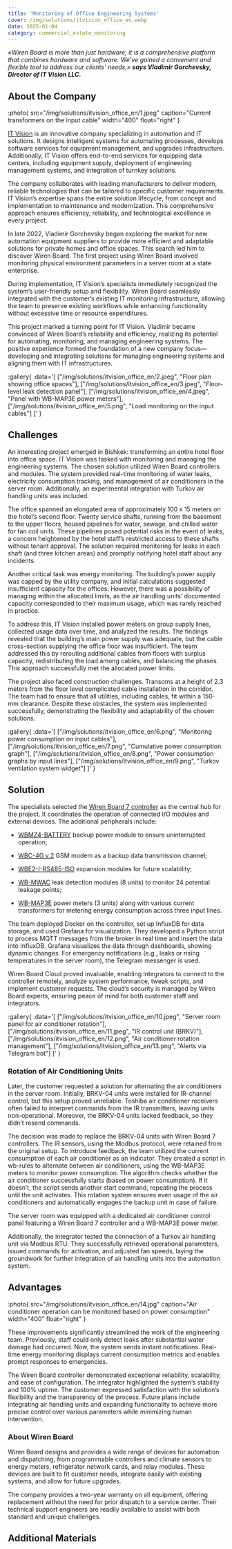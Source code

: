 ```yaml
---
title: 'Monitoring of Office Engineering Systems'
cover: /img/solutions/itvision_office_en.webp
date: 2025-01-04
category: commercial_estate_monitoring
---
```


_«Wiren Board is more than just hardware; it is a comprehensive platform that combines hardware and software. We've gained a convenient and flexible tool to address our clients' needs,» **says Vladimir Gorchevsky, Director of IT Vision LLC.**_

## About the Company

:photo{
    src="/img/solutions/itvision_office_en/1.jpeg"
    caption="Current transformers on the input cable"
    width="400"
    float="right"
}

[IT Vision](https://itvision.kg/en/) is an innovative company specializing in automation and IT solutions. It designs intelligent systems for automating processes, develops software services for equipment management, and upgrades infrastructure. Additionally, IT Vision offers end-to-end services for equipping data centers, including equipment supply, deployment of engineering management systems, and integration of turnkey solutions.

The company collaborates with leading manufacturers to deliver modern, reliable technologies that can be tailored to specific customer requirements. IT Vision’s expertise spans the entire solution lifecycle, from concept and implementation to maintenance and modernization. This comprehensive approach ensures efficiency, reliability, and technological excellence in every project.

In late 2022, Vladimir Gorchevsky began exploring the market for new automation equipment suppliers to provide more efficient and adaptable solutions for private homes and office spaces. This search led him to discover Wiren Board. The first project using Wiren Board involved monitoring physical environment parameters in a server room at a state enterprise.

During implementation, IT Vision’s specialists immediately recognized the system’s user-friendly setup and flexibility. Wiren Board seamlessly integrated with the customer’s existing IT monitoring infrastructure, allowing the team to preserve existing workflows while enhancing functionality without excessive time or resource expenditures.

This project marked a turning point for IT Vision. Vladimir became convinced of Wiren Board’s reliability and efficiency, realizing its potential for automating, monitoring, and managing engineering systems. The positive experience formed the foundation of a new company focus—developing and integrating solutions for managing engineering systems and aligning them with IT infrastructures.

:gallery{
    :data='[
        ["/img/solutions/itvision_office_en/2.jpeg", "Floor plan showing office spaces"],
        ["/img/solutions/itvision_office_en/3.jpeg", "Floor-level leak detection panel"],
        ["/img/solutions/itvision_office_en/4.jpeg", "Panel with WB-MAP3E power meters"],
        ["/img/solutions/itvision_office_en/5.png", "Load monitoring on the input cables"]
    ]'
}


## Challenges

An interesting project emerged in Bishkek: transforming an entire hotel floor into office space. IT Vision was tasked with monitoring and managing the engineering systems. The chosen solution utilized Wiren Board controllers and modules. The system provided real-time monitoring of water leaks, electricity consumption tracking, and management of air conditioners in the server room. Additionally, an experimental integration with Turkov air handling units was included.

The office spanned an elongated area of approximately 100 x 15 meters on the hotel’s second floor. Twenty service shafts, running from the basement to the upper floors, housed pipelines for water, sewage, and chilled water for fan coil units. These pipelines posed potential risks in the event of leaks, a concern heightened by the hotel staff’s restricted access to these shafts without tenant approval. The solution required monitoring for leaks in each shaft (and three kitchen areas) and promptly notifying hotel staff about any incidents.

Another critical task was energy monitoring. The building’s power supply was capped by the utility company, and initial calculations suggested insufficient capacity for the offices. However, there was a possibility of managing within the allocated limits, as the air handling units’ documented capacity corresponded to their maximum usage, which was rarely reached in practice.

To address this, IT Vision installed power meters on group supply lines, collected usage data over time, and analyzed the results. The findings revealed that the building’s main power supply was adequate, but the cable cross-section supplying the office floor was insufficient. The team addressed this by rerouting additional cables from floors with surplus capacity, redistributing the load among cables, and balancing the phases. This approach successfully met the allocated power limits.

The project also faced construction challenges. Transoms at a height of 2.3 meters from the floor level complicated cable installation in the corridor. The team had to ensure that all utilities, including cables, fit within a 150-mm clearance. Despite these obstacles, the system was implemented successfully, demonstrating the flexibility and adaptability of the chosen solutions.

:gallery{
    :data='[
        ["/img/solutions/itvision_office_en/6.png", "Monitoring power consumption on input cables"],
        ["/img/solutions/itvision_office_en/7.png", "Cumulative power consumption graph"],
        ["/img/solutions/itvision_office_en/8.png", "Power consumption graphs by input lines"],
        ["/img/solutions/itvision_office_en/9.png", "Turkov ventilation system widget"]
    ]'
}

## Solution

The specialists selected the [Wiren Board 7 controller](https://wirenboard.com/en/catalog/kontrollery/) as the central hub for the project. It coordinates the operation of connected I/O modules and external devices. The additional peripherals include:

* [WBMZ4-BATTERY](https://wirenboard.com/en/product/wbmz4-battery/) backup power module to ensure uninterrupted operation;

* [WBC-4G v.2](https://wirenboard.com/en/product/wbc-4g-v2/) GSM modem as a backup data transmission channel;

* [WBE2-I-RS485-ISO](https://wirenboard.com/en/product/WBE2-I-RS485-ISO/) expansion modules for future scalability;

* [WB-MWAC](https://wirenboard.com/en/product/WB-MWAC/) leak detection modules (8 units) to monitor 24 potential leakage points;

* [WB-MAP3E](https://wirenboard.com/en/product/WB-MAP3E/) power meters (3 units) along with various current transformers for metering energy consumption across three input lines.

The team deployed Docker on the controller, set up InfluxDB for data storage, and used Grafana for visualization. They developed a Python script to process MQTT messages from the broker in real time and insert the data into InfluxDB. Grafana visualizes the data through dashboards, showing dynamic changes. For emergency notifications (e.g., leaks or rising temperatures in the server room), the Telegram messenger is used.

Wiren Board Cloud proved invaluable, enabling integrators to connect to the controller remotely, analyze system performance, tweak scripts, and implement customer requests. The cloud’s security is managed by Wiren Board experts, ensuring peace of mind for both customer staff and integrators.

:gallery{
    :data='[
        ["/img/solutions/itvision_office_en/10.jpeg", "Server room panel for air conditioner rotation"],
        ["/img/solutions/itvision_office_en/11.jpeg", "IR control unit (BRKV)"],
        ["/img/solutions/itvision_office_en/12.png", "Air conditioner rotation management"],
        ["/img/solutions/itvision_office_en/13.png", "Alerts via Telegram bot"]
    ]'
}

### Rotation of Air Conditioning Units

Later, the customer requested a solution for alternating the air conditioners in the server room. Initially, BRKV-04 units were installed for IR-channel control, but this setup proved unreliable. Toshiba air conditioner receivers often failed to interpret commands from the IR transmitters, leaving units non-operational. Moreover, the BRKV-04 units lacked feedback, so they didn’t resend commands.

The decision was made to replace the BRKV-04 units with Wiren Board 7 controllers. The IR sensors, using the Modbus protocol, were retained from the original setup. To introduce feedback, the team utilized the current consumption of each air conditioner as an indicator. They created a script in wb-rules to alternate between air conditioners, using the WB-MAP3E meters to monitor power consumption. The algorithm checks whether the air conditioner successfully starts (based on power consumption). If it doesn’t, the script sends another start command, repeating the process until the unit activates. This rotation system ensures even usage of the air conditioners and automatically engages the backup unit in case of failure.

The server room was equipped with a dedicated air conditioner control panel featuring a Wiren Board 7 controller and a WB-MAP3E power meter.

Additionally, the integrator tested the connection of a Turkov air handling unit via Modbus RTU. They successfully retrieved operational parameters, issued commands for activation, and adjusted fan speeds, laying the groundwork for further integration of air handling units into the automation system.

## Advantages

:photo{
    src="/img/solutions/itvision_office_en/14.jpg"
    caption="Air conditioner operation can be monitored based on power consumption"
    width="400"
    float="right"
}

These improvements significantly streamlined the work of the engineering team. Previously, staff could only detect leaks after substantial water damage had occurred. Now, the system sends instant notifications. Real-time energy monitoring displays current consumption metrics and enables prompt responses to emergencies.

The Wiren Board controller demonstrated exceptional reliability, scalability, and ease of configuration. The integrator highlighted the system’s stability and 100% uptime. The customer expressed satisfaction with the solution’s flexibility and the transparency of the process. Future plans include integrating air handling units and expanding functionality to achieve more precise control over various parameters while minimizing human intervention.

### About Wiren Board
 
Wiren Board designs and provides a wide range of devices for automation and dispatching, from programmable controllers and climate sensors to energy meters, refrigerator network cards, and relay modules. These devices are built to fit customer needs, integrate easily with existing systems, and allow for future upgrades.

The company provides a two-year warranty on all equipment, offering replacement without the need for prior dispatch to a service center. Their technical support engineers are readily available to assist with both standard and unique challenges.

## Additional Materials



